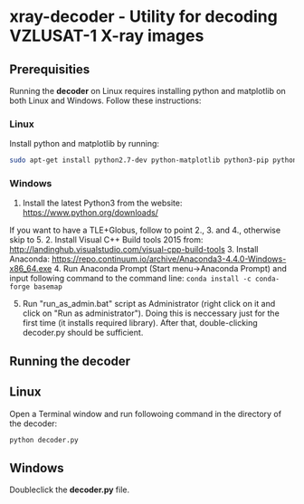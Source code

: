 # xray-decoder - Utility for decoding VZLUSAT-1 X-ray images

## Prerequisities

Running the **decoder** on Linux requires installing python and matplotlib on both Linux and Windows. Follow these instructions:

### Linux

Install python and matplotlib by running:

```bash
sudo apt-get install python2.7-dev python-matplotlib python3-pip python3-tk python-pmw python-pip python-mpltoolkits.basemap python3-mpltoolkits.basemap
```

### Windows

1. Install the latest Python3 from the website: https://www.python.org/downloads/
 
If you want to have a TLE+Globus, follow to point 2., 3. and 4., otherwise skip to 5.
2. Install Visual C++ Build tools 2015 from: http://landinghub.visualstudio.com/visual-cpp-build-tools
3. Install Anaconda: https://repo.continuum.io/archive/Anaconda3-4.4.0-Windows-x86_64.exe
4. Run Anaconda Prompt (Start menu->Anaconda Prompt) and input following command to the command line: ```conda install -c conda-forge basemap```
 
5. Run "run_as_admin.bat" script as Administrator (right click on it and click on "Run as administrator").
Doing this is neccessary just for the first time (it installs required library).
After that, double-clicking decoder.py should be sufficient.

## Running the decoder

## Linux

Open a Terminal window and run followoing command in the directory of the decoder:

```bash
python decoder.py
```

## Windows

Doubleclick the **decoder.py** file.


